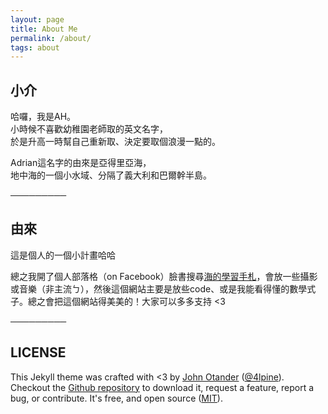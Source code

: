 ```yaml
---
layout: page
title: About Me
permalink: /about/
tags: about
---
```

## 小介

哈囉，我是AH。  
小時候不喜歡幼稚園老師取的英文名字，  
於是升高一時幫自己重新取、決定要取個浪漫一點的。  

Adrian這名字的由來是亞得里亞海，  
地中海的一個小水域、分隔了義大利和巴爾幹半島。  

─────────  
## 由來

這是個人的一個小計畫哈哈  

總之我開了個人部落格（on Facebook）臉書搜尋[海的學習手札](https://www.facebook.com/adriaticsea2017/)，會放一些攝影或音樂（非主流ㄅ），然後這個網站主要是放些code、或是我能看得懂的數學式子。總之會把這個網站得美美的！大家可以多多支持 <3

─────────  
## LICENSE

This Jekyll theme was crafted with <3 by [John Otander](http://johnotander.com)
([@4lpine](https://twitter.com/4lpine)).
Checkout the [Github repository](https://github.com/johnotander/pixyll) to download it,
request a feature, report a bug, or contribute. It's free, and open source
([MIT](http://opensource.org/licenses/MIT)).
